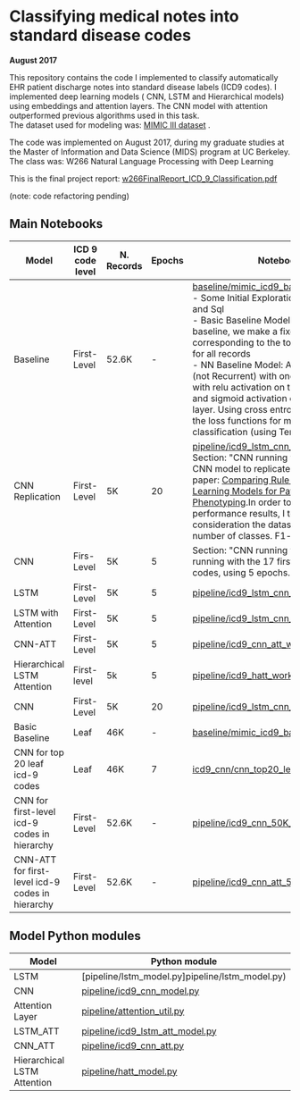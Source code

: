# Classifying medical notes into standard disease codes

**August 2017**

This repository contains the code I implemented to classify automatically EHR patient discharge notes into standard
disease labels (ICD9 codes). I implemented deep learning models ( CNN, LSTM and Hierarchical models) using embeddings and 
attention layers. The CNN model with attention outperformed previous algorithms used in this task.   
The dataset used for modeling was: [MIMIC III dataset](https://mimic.physionet.org) .

The code was implemented on August 2017, during my graduate studies at the Master of Information and Data Science (MIDS) program at UC Berkeley. The class was: W266 Natural Language Processing with Deep Learning   

This is the final project report: [w266FinalReport_ICD_9_Classification.pdf](w266FinalReport_ICD_9_Classification.pdf)

(note: code refactoring pending)

## Main Notebooks
| Model | ICD 9 code level| N. Records | Epochs | Notebook |
| --- | --- | --- | --- | --- |
| Baseline | First-Level | 52.6K| -|[baseline/mimic_icd9_baseline.ipynb](baseline/mimic_icd9_baseline.ipynb) <br/> - Some Initial Exploration with Python and Sql </br> - Basic Baseline Model: For the basic baseline, we make a fixed prediction corresponding to the top 4 ICD-9 codes for all records </br> - NN Baseline Model: A neural network (not Recurrent) with one hidden layer, with relu activation on the hidden layer and sigmoid activation on the output layer. Using cross entropy loss,which is the loss functions for multilabel classification (using Tensorflow)  |
| CNN Replication| First-Level  | 5K| 20|[pipeline/icd9_lstm_cnn_workbook.ipynb](pipeline/icd9_lstm_cnn_workbook.ipynb) </br>  Section: "CNN running with 20 epochs". CNN model to replicate results from paper: [Comparing Rule-Based and Deep Learning Models for Patient Phenotyping](https://arxiv.org/abs/1703.08705).In order to compare F1 performance results, I took into consideration the dataset size and number of classes. F1-score= 76.2|  
| CNN| Firs-Level| 5K | 5|Section: "CNN running with 5 epochs" running with the 17 first level ICD-9 codes, using 5 epochs. F1-score= 69.1|
| LSTM | First-Level | 5K| 5|[pipeline/icd9_lstm_cnn_workbook.ipynb](pipeline/icd9_lstm_cnn_workbook.ipynb)|
| LSTM with Attention| First-Level | 5K|5| [pipeline/icd9_lstm_cnn_workbook.ipynb](pipeline/icd9_lstm_cnn_workbook.ipynb)|
| CNN-ATT| First-Level | 5K| 5|[pipeline/icd9_cnn_att_workbook.ipynb](pipeline/icd9_cnn_att_workbook.ipynb)|
| Hierarchical LSTM Attention | First-level| 5k|5| [pipeline/icd9_hatt_workbook.ipynb](pipeline/icd9_hatt_workbook.ipynb)
| CNN| First-Level | 5K| 20| [pipeline/icd9_lstm_cnn_workbook.ipynb](pipeline/icd9_lstm_cnn_workbook.ipynb)|
| Basic Baseline | Leaf | 46K | - | [baseline/mimic_icd9_baseline.ipynb](baseline/mimic_icd9_baseline.ipynb) |
| CNN for top 20 leaf icd-9 codes | Leaf | 46K | 7 | [icd9_cnn/cnn_top20_leave.ipynb](icd9_cnn/cnn_top20_leave.ipynb) |
| CNN for first-level icd-9 codes in hierarchy | First-Level | 52.6K | - | [pipeline/icd9_cnn_50K_run.ipynb](/pipeline/icd9_cnn_50K_run.ipynb) |
| CNN-ATT for first-level icd-9 codes in hierarchy | First-Level | 52.6K | - | [pipeline/icd9_cnn_att_50K_records.ipynb](pipeline/icd9_cnn_att_50K_records.ipynb) |



## Model Python modules

| Model | Python module |
| --- | --- |
| LSTM | [pipeline/lstm_model.py]pipeline/lstm_model.py) |
| CNN | [pipeline/icd9_cnn_model.py](pipeline/icd9_cnn_model.py)  |
| Attention Layer |[pipeline/attention_util.py](pipeline/attention_util.py)  |
| LSTM_ATT | [pipeline/icd9_lstm_att_model.py](pipeline/icd9_lstm_att_model.py)   |
| CNN_ATT | [pipeline/icd9_cnn_att.py](pipeline/icd9_cnn_att.py)   |
| Hierarchical LSTM Attention | [pipeline/hatt_model.py](pipeline/hatt_model.py)  |
